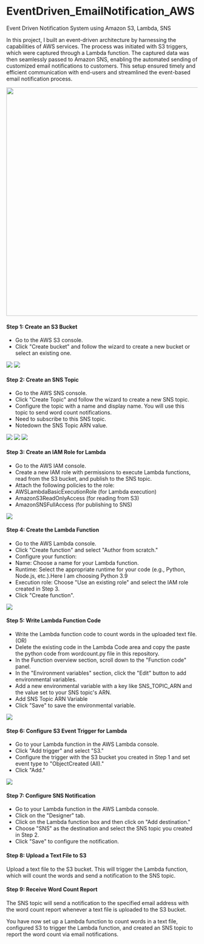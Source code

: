 # EventDriven_EmailNotification_AWS
Event Driven Notification System using Amazon S3, Lambda, SNS 

In this project, I built an event-driven architecture by harnessing the capabilities of AWS services. The process was initiated with S3 triggers, which were captured through a Lambda function. The captured data was then seamlessly passed to Amazon SNS, enabling the automated sending of customized email notifications to customers. This setup ensured timely and efficient communication with end-users and streamlined the event-based email notification process.

<img src="https://github.com/sreedevi-langoju/EventDriven_EmailNotifications_AWS/assets/135724041/f548b8ea-da08-4320-957d-a13ffd31f44a" width="600">

#### Step 1: Create an S3 Bucket

* Go to the AWS S3 console.
* Click "Create bucket" and follow the wizard to create a new bucket or select an existing one.

<img src="https://github.com/sreedevi-langoju/12weekawsworkshopchallenge-/assets/135724041/9ef6f87d-c6b8-4238-bade-2b5c82768f38">

<img src="https://github.com/sreedevi-langoju/12weekawsworkshopchallenge-/assets/135724041/0548476d-09d8-4d41-acb9-278842e58200">

  

#### Step 2: Create an SNS Topic

* Go to the AWS SNS console.
* Click "Create Topic" and follow the wizard to create a new SNS topic.
* Configure the topic with a name and display name. You will use this topic to send word count notifications.
* Need to subscribe to this SNS topic.
* Notedown the SNS Topic ARN value.

<img src="https://github.com/sreedevi-langoju/12weekawsworkshopchallenge-/assets/135724041/5c300b9e-36f8-4816-8702-e6d51ba5b47a">

<img src="https://github.com/sreedevi-langoju/12weekawsworkshopchallenge-/assets/135724041/73cc472f-d934-43d6-b1f3-6a17d76bccd1">


<img src="https://github.com/sreedevi-langoju/12weekawsworkshopchallenge-/assets/135724041/9543a11b-be6a-4ce6-8180-77e65bb59801">

#### Step 3: Create an IAM Role for Lambda

* Go to the AWS IAM console.
* Create a new IAM role with permissions to execute Lambda functions, read from the S3 bucket, and publish to the SNS topic.
* Attach the following policies to the role:
* AWSLambdaBasicExecutionRole (for Lambda execution)
* AmazonS3ReadOnlyAccess (for reading from S3)
* AmazonSNSFullAccess (for publishing to SNS)

<img src="https://github.com/sreedevi-langoju/12weekawsworkshopchallenge-/assets/135724041/c87ceb05-6a01-4e34-a2e7-09dd5216f63e">


#### Step 4: Create the Lambda Function

* Go to the AWS Lambda console.
* Click "Create function" and select "Author from scratch."
* Configure your function:
* Name: Choose a name for your Lambda function.
* Runtime: Select the appropriate runtime for your code (e.g., Python, Node.js, etc.).Here I am choosing Python 3.9
* Execution role: Choose "Use an existing role" and select the IAM role created in Step 3.
* Click "Create function".

<img src="https://github.com/sreedevi-langoju/12weekawsworkshopchallenge-/assets/135724041/647a95a5-82bb-45ed-922a-136147723a86">

#### Step 5: Write Lambda Function Code
* Write the Lambda function code to count words in the uploaded text file. 
 (OR)
* Delete the existing code in the  Lambda Code area and copy the paste the python code from wordcount.py file in this repository.
* In the Function overview section, scroll down to the "Function code" panel.
* In the "Environment variables" section, click the "Edit" button to add environmental variables.
* Add a new environmental variable with a key like SNS_TOPIC_ARN and the value set to your SNS topic's ARN.
* Add SNS Topic ARN Variable
* Click "Save" to save the environmental variable.


<img src="https://github.com/sreedevi-langoju/12weekawsworkshopchallenge-/assets/135724041/fed8dbb2-c818-42d6-a8c0-225576b1a915">

#### Step 6: Configure S3 Event Trigger for Lambda

* Go to your Lambda function in the AWS Lambda console.
* Click "Add trigger" and select "S3."
* Configure the trigger with the S3 bucket you created in Step 1 and set event type to "ObjectCreated (All)."
* Click "Add."

<img src="https://github.com/sreedevi-langoju/12weekawsworkshopchallenge-/assets/135724041/cb145bdc-1f8a-4d60-a9ab-ca1562c58960">

#### Step 7: Configure SNS Notification

* Go to your Lambda function in the AWS Lambda console.
* Click on the "Designer" tab.
* Click on the Lambda function box and then click on "Add destination."
* Choose "SNS" as the destination and select the SNS topic you created in Step 2.
* Click "Save" to configure the notification.

#### Step 8: Upload a Text File to S3
Upload a text file to the S3 bucket. This will trigger the Lambda function, which will count the words and send a notification to the SNS topic.

#### Step 9: Receive Word Count Report
The SNS topic will send a notification to the specified email address with the word count report whenever a text file is uploaded to the S3 bucket.

You have now set up a Lambda function to count words in a text file, configured S3 to trigger the Lambda function, and created an SNS topic to report the word count via email notifications.


